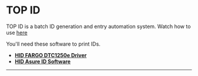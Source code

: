 # TOP ID

TOP ID is a batch ID generation and entry automation system. Watch how to use [here](https://youtu.be/4cB1t63SZIQ)

You'll need these software to print IDs.

- **[HID FARGO DTC1250e Driver](./Files/SFW-00435_RevK_DTC1250e_v5.5.0.3_setup.zip)**
- **[HID Asure ID Software](https://drive.google.com/file/d/1NYsjM2Fkdou67VqEZrJuH_PYcO5W1oL8/view?usp=drive_link)**

---
